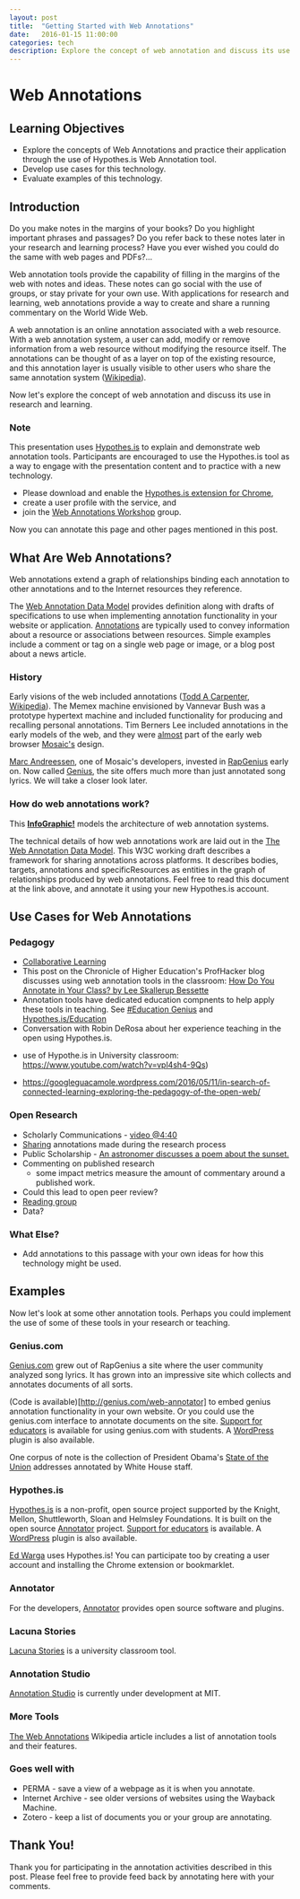 ```yaml
---
layout: post
title:  "Getting Started with Web Annotations"
date:   2016-01-15 11:00:00
categories: tech
description: Explore the concept of web annotation and discuss its use in research and learning. Review web annotation tools and participate with Hypothes.is annotations.
---
```


# Web Annotations

## Learning Objectives
* Explore the concepts of Web Annotations and practice their application through the use of Hypothes.is Web Annotation tool. 
* Develop use cases for this technology.
* Evaluate examples of this technology.

## Introduction

Do you make notes in the margins of your books? Do you highlight important phrases and passages? Do you refer back to these notes later in your research and learning process? Have you ever wished you could do the same with web pages and PDFs?...

Web annotation tools provide the capability of filling in the margins of the web with notes and ideas. These notes can go social with the use of groups, or stay private for your own use. With applications for research and learning, web annotations provide a way to create and share a running commentary on the World Wide Web.

A web annotation is an online annotation associated with a web resource. With a web annotation system, a user can add, modify or remove information from a web resource without modifying the resource itself. The annotations can be thought of as a layer on top of the existing resource, and this annotation layer is usually visible to other users who share the same annotation system ([Wikipedia](https://en.wikipedia.org/wiki/Web_annotation)). 

Now let's  explore the concept of web annotation and discuss its use in research and learning.

### Note
This presentation uses [Hypothes.is](https://hypothes.is/groups/JEQoYxZJ/web-annotations-workshop) to explain and demonstrate web annotation tools. Participants are encouraged to use the Hypothes.is tool as a way to engage with the presentation content and to practice with a new technology.

* Please download and enable the [Hypothes.is extension for Chrome](https://chrome.google.com/webstore/detail/hypothesis-web-pdf-annota/bjfhmglciegochdpefhhlphglcehbmek), 
* create a user profile with the service, and
* join the [Web Annotations Workshop](https://hypothes.is/groups/JEQoYxZJ/web-annotations-workshop) group.

Now you can annotate this page and other pages mentioned in this post.


## What Are Web Annotations?
Web annotations extend a graph of relationships binding each annotation to other annotations and to the Internet resources they reference.

The [Web Annotation Data Model](https://www.w3.org/TR/annotation-model/) provides definition along with drafts of specifications to use when implementing annotation functionality in your website or application. [Annotations](https://hypothes.is/a/AVJCyczf8sFu_DXLVd0N) are typically used to convey information about a resource or associations between resources. Simple examples include a comment or tag on a single web page or image, or a blog post about a news article.

### History
Early visions of the web included annotations ([Todd A Carpenter](http://scholarlykitchen.sspnet.org/2013/04/30/iannotate-whatever-happened-to-the-web-as-an-annotation-system/), [Wikipedia](https://en.wikipedia.org/wiki/Memex)). The Memex machine envisioned by Vannevar Bush was a prototype hypertext machine and included functionality for producing and recalling personal annotations. Tim Berners Lee included annotations in the early models of the web, and they were [almost](https://hypothes.is/a/AVJC6HpH8sFu_DXLVd11) part of the early web browser [Mosaic's](https://en.wikipedia.org/wiki/Mosaic_(web_browser)) design. 

[Marc Andreessen](http://genius.com/MarcAndreessen), one of Mosaic's developers, invested in [RapGenius](http://rap.genius.com/) early on. Now called [Genius](http://www.genius.com), the site offers much more than just annotated song lyrics. We will take a closer look later.


### How do web annotations work?
This **[InfoGraphic!](https://www.w3.org/annotation/diagrams/annotation-architecture.svg)** models the architecture of web annotation systems.


The technical details of how web annotations work are laid out in the [The Web Annotation Data Model](https://www.w3.org/TR/annotation-model/). This W3C working draft describes a framework for sharing annotations across platforms. It describes bodies, targets, annotations and specificResources as entities in the graph of relationships produced by web annotations. Feel free to read this document at the link above, and annotate it using your new Hypothes.is account.
 
## Use Cases for Web Annotations

### Pedagogy
* [Collaborative Learning](http://www.sciencedirect.com/science/article/pii/S0360131510000886)
* This post on the Chronicle of Higher Education's ProfHacker blog discusses using web annotation tools in the classroom: [How Do You Annotate in Your Class? by Lee Skallerup Bessette](http://chronicle.com/blogs/profhacker/how-do-you-annotate-in-your-class/60101)
* Annotation tools have dedicated education compnents to help apply these tools in teaching. See [#Education Genius](http://genius.com/static/education) and [Hypothes.is/Education](https://hypothes.is/education/)
* Conversation with Robin DeRosa about her experience teaching in the open using Hypothes.is.
 - use of Hypothe.is in University classroom: https://www.youtube.com/watch?v=vpl4sh4-9Qs)
 * https://googleguacamole.wordpress.com/2016/05/11/in-search-of-connected-learning-exploring-the-pedagogy-of-the-open-web/

### Open Research
* Scholarly Communications - [video @4:40](https://hypothes.is/annotating-all-knowledge/)
* [Sharing](http://onlinelibrary.wiley.com/doi/10.1002/asi.23124/abstract) annotations made during the research process
* Public Scholarship - [An astronomer discusses a poem about the sunset.](http://genius.com/789992)
* Commenting on published research
	* some impact metrics measure the amount of commentary around a published work.
* Could this lead to open peer review?
* [Reading group](https://hypothes.is/groups/nwQKV3WM/vu-scholcommreadinggroup)
* Data?

### What Else?
* Add annotations to this passage with your own ideas for how this technology might be used.

## Examples
Now let's look at some other annotation tools. Perhaps you could implement the use of some of these tools in your research or teaching.

### Genius.com
[Genius.com](http://genius.com) grew out of RapGenius a site where the user community analyzed song lyrics. It has grown into an impressive site which collects and annotates documents of all sorts.

(Code is available)[http://genius.com/web-annotator] to embed genius annotation functionality in your own website. Or you could use the genius.com interface to annotate documents on the site. [Support for educators](http://genius.com/static/education) is available for using genius.com with students. A [WordPress](https://wordpress.org/plugins/genius/) plugin is also available.

One corpus of note is the collection of President Obama's [State of the Union](http://genius.com/a/the-white-house-annotates-with-genius) addresses annotated by White House staff.

### Hypothes.is
[Hypothes.is](https://hypothes.is/about/) is a non-profit, open source project supported by the Knight, Mellon, Shuttleworth, Sloan and Helmsley Foundations. It is built on the open source [Annotator](http://annotatorjs.org/) project. [Support for educators](https://hypothes.is/education/) is available. A [WordPress](https://wordpress.org/plugins/hypothesis/) plugin is also available.

[Ed Warga](https://hypothes.is/stream?q=user:acct:EdWarga@hypothes.is) uses Hypothes.is! You can participate too by creating a user account and installing the Chrome extension or bookmarklet.

### Annotator
For the developers, [Annotator](http://annotatorjs.org/) provides open source software and plugins.

### Lacuna Stories
[Lacuna Stories](http://www.lacunastories.com/) is a university classroom tool.

### Annotation Studio
[Annotation Studio](http://www.annotationstudio.org/) is currently under development at MIT.

### More Tools
[The Web Annotations](https://en.wikipedia.org/wiki/Web_annotation) Wikipedia article includes a list of annotation tools and their features.

### Goes well with
* PERMA - save a view of a webpage as it is when you annotate.
* Internet Archive - see older versions of websites using the Wayback Machine.
* Zotero - keep a list of documents you or your group are annotating.

## Thank You!
Thank you for participating in the annotation activities described in this post. Please feel free to provide feed back by annotating here with your comments.